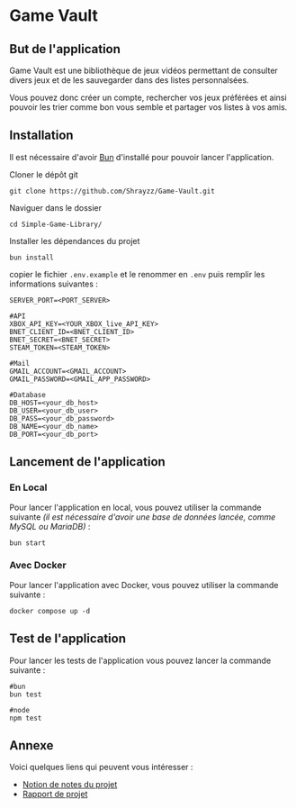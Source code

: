 # Game Vault

## But de l'application

Game Vault est une bibliothèque de jeux vidéos permettant de consulter divers jeux et de les sauvegarder dans des listes personnalsées.

Vous pouvez donc créer un compte, rechercher vos jeux préférées et ainsi pouvoir les trier comme bon vous semble et partager vos listes à vos amis.

## Installation

Il est nécessaire d'avoir [Bun](https://bun.sh) d'installé pour pouvoir lancer l'application.

Cloner le dépôt git

```
git clone https://github.com/Shrayzz/Game-Vault.git
```

Naviguer dans le dossier

```
cd Simple-Game-Library/
```

Installer les dépendances du projet

```
bun install
```

copier le fichier `.env.example` et le renommer en `.env` puis remplir les informations suivantes :

```
SERVER_PORT=<PORT_SERVER>

#API
XBOX_API_KEY=<YOUR_XBOX_live_API_KEY>
BNET_CLIENT_ID=<BNET_CLIENT_ID>
BNET_SECRET=<BNET_SECRET>
STEAM_TOKEN=<STEAM_TOKEN>

#Mail
GMAIL_ACCOUNT=<GMAIL_ACCOUNT>
GMAIL_PASSWORD=<GMAIL_APP_PASSWORD>

#Database
DB_HOST=<your_db_host>
DB_USER=<your_db_user>
DB_PASS=<your_db_password>
DB_NAME=<your_db_name>
DB_PORT=<your_db_port>
```

## Lancement de l'application

### En Local

Pour lancer l'application en local, vous pouvez utiliser la commande suivante _(il est nécessaire d'avoir une base de données lancée, comme MySQL ou MariaDB)_ :

```
bun start
```

### Avec Docker

Pour lancer l'application avec Docker, vous pouvez utiliser la commande suivante :

```
docker compose up -d
```

## Test de l'application

Pour lancer les tests de l'application vous pouvez lancer la commande suivante :

```
#bun
bun test

#node
npm test
```

## Annexe

Voici quelques liens qui peuvent vous intéresser :

- [Notion de notes du projet](https://www.notion.so/SAE-1-0091ab23f59d4f25b810fbe6411220f3)
- [Rapport de projet](https://docs.google.com/document/d/1qDP2YHU26Ve78AwiqhcrBJ9E5G0NG6M8E1QmqGWBqpA/edit?usp=sharing)
